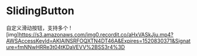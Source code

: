 # SlidingButton
自定义滑动按钮，支持多个
![img]https://s3.amazonaws.com/img0.recordit.co/aHxVASkJju.mp4?AWSAccessKeyId=AKIAINSRFOQXTN4DT46A&Expires=1520830371&Signature=fmNNwHRRe3t04tKDaVEVV%2BSS3r4%3D
